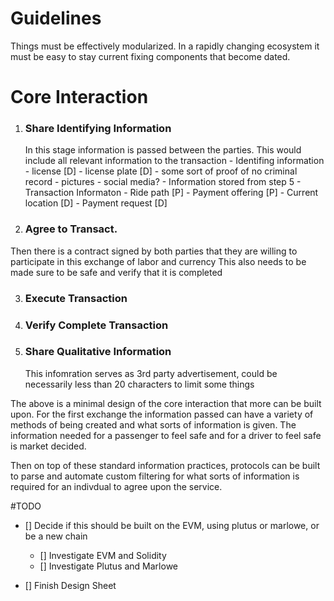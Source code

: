 # Guidelines
Things must be effectively modularized. In a rapidly changing ecosystem it must be easy to stay current fixing components that become dated.

# Core Interaction
1. ### Share Identifying Information
    In this stage information is passed between the parties. This would include all relevant information to the transaction
        - Identifing information
            - license [D]
            - license plate [D]
            - some sort of proof of no criminal record 
            - pictures
            - social media?
            - Information stored from step 5
        - Transaction Informaton
            - Ride path [P]
            - Payment offering [P]
            - Current location [D]
            - Payment request [D]


2. ### Agree to Transact. 
Then there is a contract signed by both parties that they are willing to participate in this exchange of labor and currency
    This also needs to be made sure to be safe and verify that it is completed

3. ### Execute Transaction

4. ### Verify Complete Transaction

5. ### Share Qualitative Information
    This infomration serves as 3rd party advertisement, could be necessarily less than 20 characters to limit some things



The above is a minimal design of the core interaction that more can be built upon.
For the first exchange the information passed can have a variety of methods of being created and what sorts of information is given. The information needed for a passenger to feel safe and for a driver to feel safe is market decided. 

Then on top of these standard information practices, protocols can be built to parse and automate custom filtering for what sorts of information is required for an indivdual to agree upon the service.


#TODO

- [] Decide if this should be built on the EVM, using plutus or marlowe, or be a new chain
  - [] Investigate EVM and Solidity
  - [] Investigate Plutus and Marlowe

- [] Finish Design Sheet

